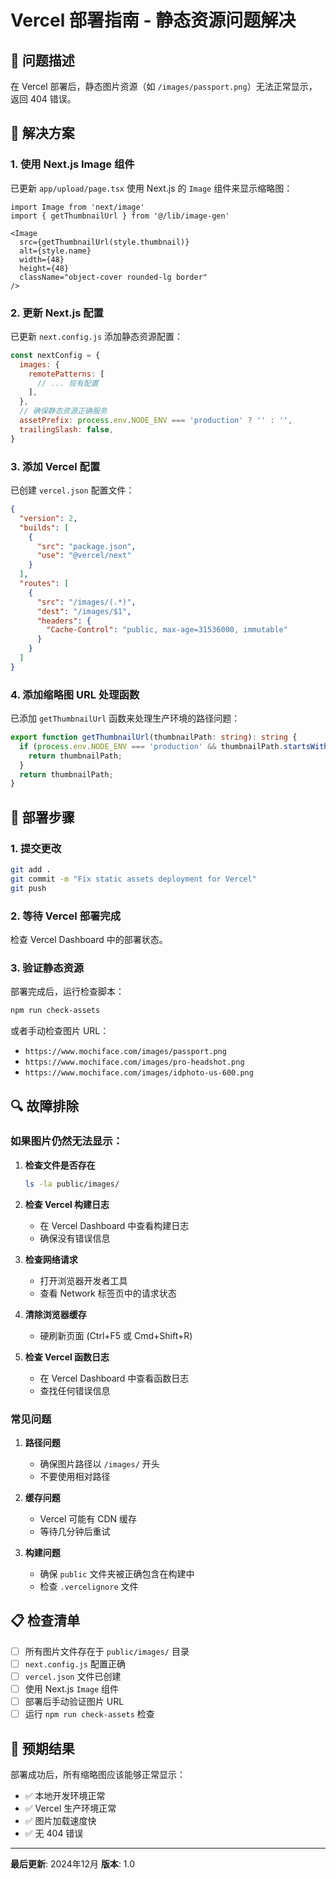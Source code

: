 # Vercel 部署指南 - 静态资源问题解决

## 🚨 问题描述

在 Vercel 部署后，静态图片资源（如 `/images/passport.png`）无法正常显示，返回 404 错误。

## 🔧 解决方案

### 1. 使用 Next.js Image 组件

已更新 `app/upload/page.tsx` 使用 Next.js 的 `Image` 组件来显示缩略图：

```tsx
import Image from 'next/image'
import { getThumbnailUrl } from '@/lib/image-gen'

<Image
  src={getThumbnailUrl(style.thumbnail)}
  alt={style.name}
  width={48}
  height={48}
  className="object-cover rounded-lg border"
/>
```

### 2. 更新 Next.js 配置

已更新 `next.config.js` 添加静态资源配置：

```javascript
const nextConfig = {
  images: {
    remotePatterns: [
      // ... 现有配置
    ],
  },
  // 确保静态资源正确服务
  assetPrefix: process.env.NODE_ENV === 'production' ? '' : '',
  trailingSlash: false,
}
```

### 3. 添加 Vercel 配置

已创建 `vercel.json` 配置文件：

```json
{
  "version": 2,
  "builds": [
    {
      "src": "package.json",
      "use": "@vercel/next"
    }
  ],
  "routes": [
    {
      "src": "/images/(.*)",
      "dest": "/images/$1",
      "headers": {
        "Cache-Control": "public, max-age=31536000, immutable"
      }
    }
  ]
}
```

### 4. 添加缩略图 URL 处理函数

已添加 `getThumbnailUrl` 函数来处理生产环境的路径问题：

```typescript
export function getThumbnailUrl(thumbnailPath: string): string {
  if (process.env.NODE_ENV === 'production' && thumbnailPath.startsWith('/images/')) {
    return thumbnailPath;
  }
  return thumbnailPath;
}
```

## 🚀 部署步骤

### 1. 提交更改

```bash
git add .
git commit -m "Fix static assets deployment for Vercel"
git push
```

### 2. 等待 Vercel 部署完成

检查 Vercel Dashboard 中的部署状态。

### 3. 验证静态资源

部署完成后，运行检查脚本：

```bash
npm run check-assets
```

或者手动检查图片 URL：
- `https://www.mochiface.com/images/passport.png`
- `https://www.mochiface.com/images/pro-headshot.png`
- `https://www.mochiface.com/images/idphoto-us-600.png`

## 🔍 故障排除

### 如果图片仍然无法显示：

1. **检查文件是否存在**
   ```bash
   ls -la public/images/
   ```

2. **检查 Vercel 构建日志**
   - 在 Vercel Dashboard 中查看构建日志
   - 确保没有错误信息

3. **检查网络请求**
   - 打开浏览器开发者工具
   - 查看 Network 标签页中的请求状态

4. **清除浏览器缓存**
   - 硬刷新页面 (Ctrl+F5 或 Cmd+Shift+R)

5. **检查 Vercel 函数日志**
   - 在 Vercel Dashboard 中查看函数日志
   - 查找任何错误信息

### 常见问题

1. **路径问题**
   - 确保图片路径以 `/images/` 开头
   - 不要使用相对路径

2. **缓存问题**
   - Vercel 可能有 CDN 缓存
   - 等待几分钟后重试

3. **构建问题**
   - 确保 `public` 文件夹被正确包含在构建中
   - 检查 `.vercelignore` 文件

## 📋 检查清单

- [ ] 所有图片文件存在于 `public/images/` 目录
- [ ] `next.config.js` 配置正确
- [ ] `vercel.json` 文件已创建
- [ ] 使用 Next.js `Image` 组件
- [ ] 部署后手动验证图片 URL
- [ ] 运行 `npm run check-assets` 检查

## 🎯 预期结果

部署成功后，所有缩略图应该能够正常显示：
- ✅ 本地开发环境正常
- ✅ Vercel 生产环境正常
- ✅ 图片加载速度快
- ✅ 无 404 错误

---

**最后更新**: 2024年12月
**版本**: 1.0
